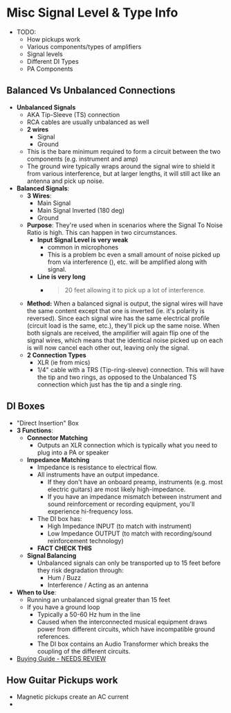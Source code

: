 
Misc Signal Level & Type Info
==============================
- TODO:
	- How pickups work
	- Various components/types of amplifiers
	- Signal levels
	- Different DI Types
	- PA Components	

## Balanced Vs Unbalanced Connections
- **Unbalanced Signals**
	- AKA Tip-Sleeve (TS) connection
	- RCA cables are usually unbalanced as well
	- **2 wires**
		- Signal   
		- Ground
	- This is the bare minimum required to form a circuit between the two components (e.g. instrument and amp)
	- The ground wire typically wraps around the signal wire to shield it from various interference, but at larger lengths, it will still act like an antenna and pick up noise.  
- **Balanced Signals**:
	-  **3 Wires**:
		- Main Signal
		- Main Signal Inverted (180 deg)
		- Ground
	- **Purpose**: They're used when in scenarios where the Signal To Noise Ratio is high.  This can happen in two circumstances.
		- **Input Signal Level is very weak**
			- common in microphones 
			- This is a problem bc even a small amount of noise picked up from via interference (<i class="icon-help"></i>), etc. will be amplified along with signal.
		- **Line is very long** 
			- > 20 feet allowing it to pick up a lot of interference.
	- **Method:** When a balanced signal is output, the signal wires will have the same content except that one is inverted (ie. it's polarity is reversed).  Since each signal wire has the same electrical profile (circuit load is the same, etc.), they'll pick up the same noise.  When both signals are received, the ampilifier will again flip one of the signal wires, which means that the identical noise picked up on each is will now cancel each other out, leaving only the signal.
	- **2 Connection Types**
		- XLR (ie from mics)
		- 1/4" cable with a TRS (Tip-ring-sleeve) connection.  This will have the tip and two rings, as opposed to the Unbalanced TS connection which just has the tip and a single ring.


## DI Boxes
- "Direct Insertion" Box
- **3 Functions**:
    - **Connector Matching**
        - Outputs an XLR connection which is typically what you need to plug into a PA or speaker
    - **Impedance Matching**
        - Impedance is resistance to electrical flow.  
        - All instruments have an output impedance.
            - If they don't have an onboard preamp, instruments (e.g. most electric guitars) are most likely high-impedance.
            - If you have an impedance mismatch between instrument and sound reinforcement or recording equipment, you'll experience hi-frequency loss.
        - The DI box has:
            - High Impedance INPUT (to match with instrument)
            - Low Impedance OUTPUT (to match with recording/sound reinforcement technology)
		- **FACT CHECK THIS**
    - **Signal Balancing**
        - Unbalanced signals can only be transported up to 15 feet before they risk degradation through:
            - Hum / Buzz
            - Interference / Acting as an antenna
- **When to Use**:
	- Running an unbalanced signal greater than 15 feet
	- If you have a ground loop
		- Typically a 50-60 Hz hum in the line
		- Caused when the interconnected musical equipment draws power from different circuits, which have incompatible ground references.
		- The DI box contains an Audio Transformer which breaks the coupling of the different circuits.
- [Buying Guide - NEEDS REVIEW](http://thehub.musiciansfriend.com/live-sound-buying-guides/how-to-choose-the-right-direct-box)


## How Guitar Pickups work
- Magnetic pickups create an AC current
- 



